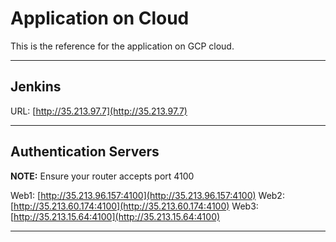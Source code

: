 
# Application on Cloud

This is the reference for the application on GCP cloud.

***

## Jenkins

URL: [http://35.213.97.7](http://35.213.97.7)

***

## Authentication Servers

**NOTE:** Ensure your router accepts port 4100

Web1: [http://35.213.96.157:4100](http://35.213.96.157:4100)
Web2: [http://35.213.60.174:4100](http://35.213.60.174:4100)
Web3: [http://35.213.15.64:4100](http://35.213.15.64:4100)

***

